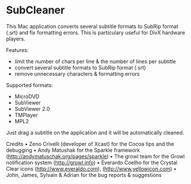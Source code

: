 SubCleaner
==========

This Mac application converts several subtitle formats to SubRip format (.srt) and fix formatting errors. This is particulary useful for DivX hardware players.

Features:
* limit the number of chars per line & the number of lines per subtitle
* convert several subtitle formats to SubRip format (.srt)
* remove unnecessary characters & formatting errors

Supported formats:
* MicroDVD
* SubViewer
* SubViewer 2.0
* TMPlayer
* MPL2

Just drag a subtitle on the application and it will be automatically cleaned.

Credits
• Zeno Crivelli (developer of Xcast) for the Cocoa tips and the debugging
• Andy Matushak for the Sparkle framework (http://andymatuschak.org/pages/sparkle)
• The growl team for the Growl notification system (http://growl.info)
• Everardo Coelho for the Crystal Clear icons (http://www.everaldo.com), (http://www.yellowicon.com)
• John, James, Sylvain & Adrian for the bug reports & suggestions
